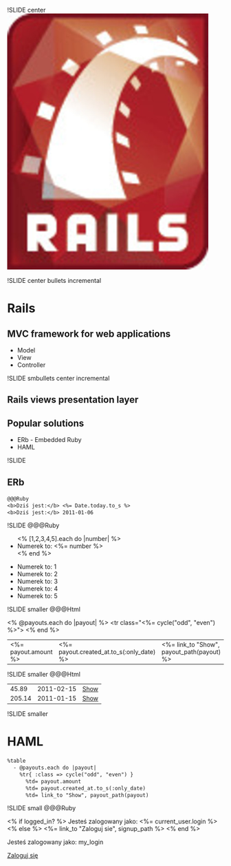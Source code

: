 !SLIDE center
![octocat](rails_logo.jpg)

!SLIDE center bullets incremental
# Rails #
## MVC framework for web applications ##

  * Model
  * View
  * Controller

!SLIDE smbullets center incremental
## Rails views presentation layer ##
## Popular solutions ##
  
  * ERb - Embedded Ruby
  * HAML
  
!SLIDE
## ERb ##

    @@@Ruby
    <b>Dziś jest:</b> <%= Date.today.to_s %>
    <b>Dziś jest:</b> 2011-01-06

!SLIDE
    @@@Ruby                           
    <ul>
    <% [1,2,3,4,5].each do |number| %>
      <li>Numerek to: <%= number %></li>
    <% end %>
    </ul>
    <ul>
      <li>Numerek to: 1</li>
      <li>Numerek to: 2</li>
      <li>Numerek to: 3</li>
      <li>Numerek to: 4</li>
      <li>Numerek to: 5</li>
    </ul>
    
!SLIDE smaller
    @@@Html
    <table>
    <% @payouts.each do |payout| %>
      <tr class="<%= cycle("odd", "even") %>">
        <td><%= payout.amount %></td>
        <td><%= payout.created_at.to_s(:only_date) %></td>
        <td><%= link_to "Show", payout_path(payout) %>
      </tr>
    <% end %>
    </table>
    
!SLIDE smaller
    @@@Html
    <table>
      <tr class="odd">
        <td>45.89</td>
        <td>2011-02-15</td>
        <td><a href="/payouts/2">Show</a>
      </tr>
      <tr class="even">
        <td>205.14</td>
        <td>2011-01-15</td>
        <td><a href="/payouts/1">Show</a>
      </tr>
    </table>
    
!SLIDE smaller
# HAML #
    %table
      - @payouts.each do |payout|
        %tr{ :class => cycle("odd", "even") }
          %td= payout.amount
          %td= payout.created_at.to_s(:only_date)
          %td= link_to "Show", payout_path(payout)

!SLIDE small
    @@@Ruby
    <p>
      <% if logged_in? %>
        Jesteś zalogowany jako: <%= current_user.login %>
      <% else %>
        <%= link_to "Zaloguj sie", signup_path %>
      <% end %>
    </p>
    <p>Jesteś zalogowany jako: my_login</p>
    <p><a href="/singup">Zaloguj się</a></p>
